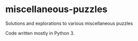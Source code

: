 # miscellaneous-puzzles
Solutions and explorations to various miscellaneous puzzles

Code written mostly in Python 3.
